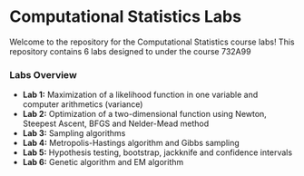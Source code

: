# Computational Statistics Labs

Welcome to the repository for the Computational Statistics course labs! This repository contains 6 labs designed to under the course 732A99

### Labs Overview

- **Lab 1:** Maximization of a likelihood function in one variable and computer arithmetics (variance) 
- **Lab 2:** Optimization of a two-dimensional function using Newton, Steepest Ascent, BFGS and Nelder-Mead method
- **Lab 3:** Sampling algorithms
- **Lab 4:** Metropolis-Hastings algorithm and Gibbs sampling
- **Lab 5:** Hypothesis testing, bootstrap, jackknife and confidence intervals
- **Lab 6:** Genetic algorithm and EM algorithm
